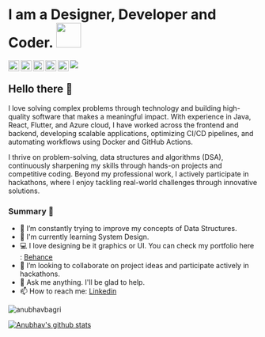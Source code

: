 # I am a Designer, Developer and Coder. <img src="https://media.giphy.com/media/h741oEMnAUIILdX0kU/giphy.gif" width="50">

<a href="https://www.linkedin.com/in/anubhavbagri/">
  <img align="left" alt="anubhav's Linkedin" width="22px" style="color=blue" src="https://cdn.jsdelivr.net/npm/simple-icons@v3/icons/linkedin.svg" />
</a>

<a href="https://www.behance.net/anubhavbagri">
  <img align="left" alt="Anubhav's Behance" width="22px" src="https://cdn.jsdelivr.net/npm/simple-icons@v3/icons/behance.svg" />
</a>

<a href="https://dribbble.com/anubhavbagri">
  <img align="left" alt="Anubhav's Dribbble" width="22px" src="https://cdn.jsdelivr.net/npm/simple-icons@v3/icons/dribbble.svg" />
</a>

<a href="https://github.com/anubhavbagri">
  <img align="left" alt="Anubhav's Github" width="22px" src="https://cdn.jsdelivr.net/npm/simple-icons@v3/icons/github.svg" />
</a>

<a href="https://www.instagram.com/oyebagri/">
  <img align="left" alt="Anubhav's Instagram" width="22px" src="https://cdn.jsdelivr.net/npm/simple-icons@v3/icons/instagram.svg" />
</a>

<p  align="left"><img src="https://camo.githubusercontent.com/b86a9047afd5ab67de4d8d1c1ce6293db7900b997bb10cfdeec7046e7f035fe3/68747470733a2f2f6d69726f2e6d656469756d2e636f6d2f6d61782f313336302f312a495247486d69477361313673746564517649615a66772e676966">

## Hello there 👋
I love solving complex problems through technology and building high-quality software that makes a meaningful impact. With experience in Java, React, Flutter, and Azure cloud, I have worked across the frontend and backend, developing scalable applications, optimizing CI/CD pipelines, and automating workflows using Docker and GitHub Actions.

I thrive on problem-solving, data structures and algorithms (DSA), continuously sharpening my skills through hands-on projects and competitive coding. Beyond my professional work, I actively participate in hackathons, where I enjoy tackling real-world challenges through innovative solutions.
### Summary 👨‍
- 🔭 I’m constantly trying to improve my concepts of Data Structures.
- 🌱 I'm currently learning System Design.
- 💻 I love designing be it graphics or UI. You can check my portfolio here : [Behance](https://www.behance.net/anubhavbagri)
- 👯 I’m looking to collaborate on project ideas and participate actively in hackathons.
- 💬 Ask me anything. I'll be glad to help. 
- 📫 How to reach me: [Linkedin](https://www.linkedin.com/in/anubhav-bagri-72a662190/) 

<p align="left"> <img src="https://komarev.com/ghpvc/?username=anubhavbagri&label=Profile Views&color=blue&style=plastic" alt="anubhavbagri" /> </p>

<a href="https://github.com/anubhavbagri">
 <img align="center" src="https://github-readme-stats.vercel.app/api?username=anubhavbagri&show_icons=true&theme=dracula&line_height=27" alt="Anubhav's github stats"/>
</a>

